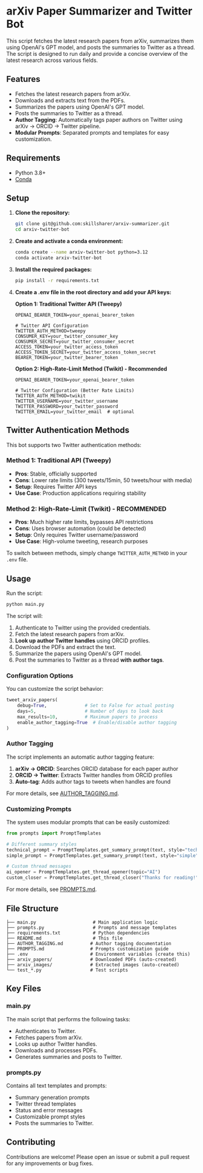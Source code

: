 # arXiv Paper Summarizer and Twitter Bot

This script fetches the latest research papers from arXiv, summarizes them using OpenAI's GPT model, and posts the summaries to Twitter as a thread. The script is designed to run daily and provide a concise overview of the latest research across various fields.

## Features

- Fetches the latest research papers from arXiv.
- Downloads and extracts text from the PDFs.
- Summarizes the papers using OpenAI's GPT model.
- Posts the summaries to Twitter as a thread.
- **Author Tagging**: Automatically tags paper authors on Twitter using arXiv → ORCID → Twitter pipeline.
- **Modular Prompts**: Separated prompts and templates for easy customization.

## Requirements

- Python 3.8+
- [Conda](https://docs.conda.io/projects/conda/en/latest/user-guide/install/index.html)

## Setup

1. **Clone the repository:**

    ```sh
    git clone git@github.com:skillsharer/arxiv-summarizer.git
    cd arxiv-twitter-bot
    ```

2. **Create and activate a conda environment:**

    ```sh
    conda create --name arxiv-twitter-bot python=3.12
    conda activate arxiv-twitter-bot
    ```

3. **Install the required packages:**

    ```sh
    pip install -r requirements.txt
    ```

4. **Create a .env file in the root directory and add your API keys:**

    **Option 1: Traditional Twitter API (Tweepy)**
    ```env
    OPENAI_BEARER_TOKEN=your_openai_bearer_token
    
    # Twitter API Configuration
    TWITTER_AUTH_METHOD=tweepy
    CONSUMER_KEY=your_twitter_consumer_key
    CONSUMER_SECRET=your_twitter_consumer_secret
    ACCESS_TOKEN=your_twitter_access_token
    ACCESS_TOKEN_SECRET=your_twitter_access_token_secret
    BEARER_TOKEN=your_twitter_bearer_token
    ```

    **Option 2: High-Rate-Limit Method (Twikit) - Recommended**
    ```env
    OPENAI_BEARER_TOKEN=your_openai_bearer_token
    
    # Twitter Configuration (Better Rate Limits)
    TWITTER_AUTH_METHOD=twikit
    TWITTER_USERNAME=your_twitter_username
    TWITTER_PASSWORD=your_twitter_password
    TWITTER_EMAIL=your_twitter_email  # optional
    ```

## Twitter Authentication Methods

This bot supports two Twitter authentication methods:

### Method 1: Traditional API (Tweepy)
- **Pros**: Stable, officially supported
- **Cons**: Lower rate limits (300 tweets/15min, 50 tweets/hour with media)
- **Setup**: Requires Twitter API keys
- **Use Case**: Production applications requiring stability

### Method 2: High-Rate-Limit (Twikit) - **RECOMMENDED**
- **Pros**: Much higher rate limits, bypasses API restrictions
- **Cons**: Uses browser automation (could be detected)
- **Setup**: Only requires Twitter username/password
- **Use Case**: High-volume tweeting, research purposes

To switch between methods, simply change `TWITTER_AUTH_METHOD` in your `.env` file.

## Usage

Run the script:

```sh
python main.py
```

The script will:

1. Authenticate to Twitter using the provided credentials.
2. Fetch the latest research papers from arXiv.
3. **Look up author Twitter handles** using ORCID profiles.
4. Download the PDFs and extract the text.
5. Summarize the papers using OpenAI's GPT model.
6. Post the summaries to Twitter as a thread **with author tags**.

### Configuration Options

You can customize the script behavior:

```python
tweet_arxiv_papers(
    debug=True,              # Set to False for actual posting
    days=5,                  # Number of days to look back
    max_results=10,          # Maximum papers to process
    enable_author_tagging=True  # Enable/disable author tagging
)
```

### Author Tagging

The script implements an automatic author tagging feature:

1. **arXiv → ORCID**: Searches ORCID database for each paper author
2. **ORCID → Twitter**: Extracts Twitter handles from ORCID profiles  
3. **Auto-tag**: Adds author tags to tweets when handles are found

For more details, see [AUTHOR_TAGGING.md](AUTHOR_TAGGING.md).

### Customizing Prompts

The system uses modular prompts that can be easily customized:

```python
from prompts import PromptTemplates

# Different summary styles
technical_prompt = PromptTemplates.get_summary_prompt(text, style="technical")
simple_prompt = PromptTemplates.get_summary_prompt(text, style="simple")

# Custom thread messages
ai_opener = PromptTemplates.get_thread_opener(topic="AI")
custom_closer = PromptTemplates.get_thread_closer("Thanks for reading!")
```

For more details, see [PROMPTS.md](PROMPTS.md).

## File Structure

```
├── main.py                     # Main application logic
├── prompts.py                  # Prompts and message templates
├── requirements.txt            # Python dependencies
├── README.md                   # This file
├── AUTHOR_TAGGING.md          # Author tagging documentation
├── PROMPTS.md                 # Prompts customization guide
├── .env                       # Environment variables (create this)
├── arxiv_papers/              # Downloaded PDFs (auto-created)
├── arxiv_images/              # Extracted images (auto-created)
└── test_*.py                  # Test scripts
```

## Key Files

### main.py
The main script that performs the following tasks:
- Authenticates to Twitter.
- Fetches papers from arXiv.
- Looks up author Twitter handles.
- Downloads and processes PDFs.
- Generates summaries and posts to Twitter.

### prompts.py
Contains all text templates and prompts:
- Summary generation prompts
- Twitter thread templates
- Status and error messages
- Customizable prompt styles
- Posts the summaries to Twitter.

## Contributing

Contributions are welcome! Please open an issue or submit a pull request for any improvements or bug fixes.
